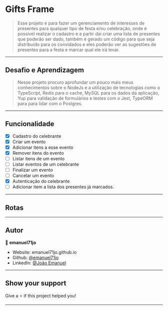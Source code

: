 # Gifts Frame

> Esse projeto é para fazer um gerenciamento de interesses de presentes para qualquer tipo de festa e/ou celebração, onde é possível realizar o cadastro e a partir dai criar uma lista de presentes que poderão ser dado, também é gerado um código para que seja distribuído para os convidados e eles poderão ver as sugestões de presentes para a festa e marcar qual ele irá levar.

---

## Desafio e Aprendizagem

> Nesse projeto procuro aprofundar um pouco mais meus conhecimentos sobre o NodeJs e a utilização de tecnologias como o TypeScript, Redis para o cache, MySQL para os dados da aplicação, Yup para validação de formulários e testes com o Jest, TypeORM para para lidar com o Postgres.

---

## Funcionalidade

- [x] Cadastro do celebrante
- [x] Criar um evento
- [x] Adicionar itens a esse evento
- [x] Remover itens do evento
- [ ] Listar itens de um evento
- [ ] Listar eventos de um celebrante
- [ ] Finalizar um evento
- [ ] Cancelar um evento
- [x] Autenticação do celebrante
- [ ] Adicionar item a lista dos presentes já marcados.

---

## Rotas

---

## Autor

👤 **emanuel71jo**

- Website: emanuel71jo.github.io
- Github: [@emanuel71jo](https://github.com/emanuel71jo)
- LinkedIn: [@João Emanuel](https://linkedin.com/in/Joao-Emanuel)

---

## Show your support

Give a ⭐️ if this project helped you!

---
